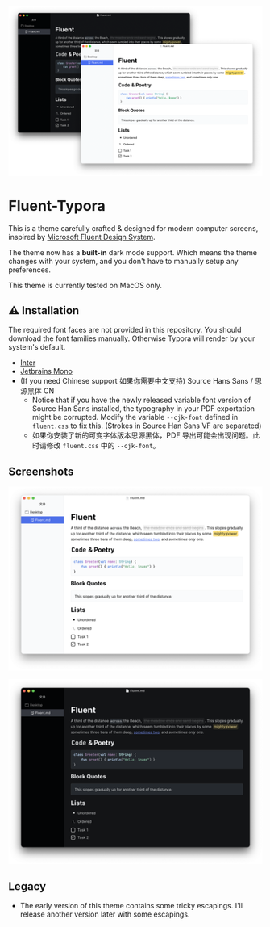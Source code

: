 ![fluent](/fluent/screenshot.png)

# Fluent-Typora

This is a theme carefully crafted & designed for modern computer screens, inspired by [Microsoft Fluent Design System](https://developer.microsoft.com/en-us/fluentui#/).

The theme now has a **built-in** dark mode support. Which means the theme changes with your system, and you don't have to manually setup any preferences.

This theme is currently tested on MacOS only.

## ⚠ Installation

The required font faces are not provided in this repository. You should download the font families manually. Otherwise Typora will render by your system's default.

- [Inter](https://github.com/rsms/inter/)
- [Jetbrains Mono](https://download.jetbrains.com/fonts)
- (If you need Chinese support 如果你需要中文支持)  Source Hans Sans / 思源黑体 CN
    - Notice that if you have the newly released variable font version of Source Han Sans installed, the typography in your PDF exportation might be corrupted. Modify the variable `--cjk-font` defined in `fluent.css` to fix this. (Strokes in Source Han Sans VF are separated) 
    - 如果你安装了新的可变字体版本思源黑体，PDF 导出可能会出现问题。此时请修改 `fluent.css` 中的 `--cjk-font`。

## Screenshots

![fluent light](/fluent/light.png)

![fluent dark](/fluent/dark.png)

## Legacy

- The early version of this theme contains some tricky escapings. I'll release another version later with some escapings.
